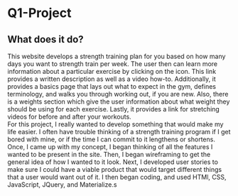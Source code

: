 # Q1-Project

## What does it do?
This website develops a strength training plan for you based on how many days you want to strength train per week.  The user then can learn more information about a particular exercise by clicking on the icon.  This link provides a written description as well as a video how-to.  Additionally, it provides a basics page that lays out what to expect in the gym, defines terminology, and walks you through working out, if you are new.  Also, there is a weights section which give the user information about what weight they should be using for each exercise.  Lastly, it provides a link for stretching videos for before and after your workouts.  
For this project, I really wanted to develop something that would make my life easier.  I often have trouble thinking of a strength training program if I get bored with mine, or if the time I can commit to it lengthens or shortens.  Once, I came up with my concept, I began thinking of all the features I wanted to be present in the site.  Then, I began wireframing to get the general idea of how I wanted to it look.  Next, I developed user stories to make sure I could have a viable product that would target different things that a user would want out of it.  I then began coding, and used HTMl, CSS, JavaScript, JQuery, and Materialize.s

